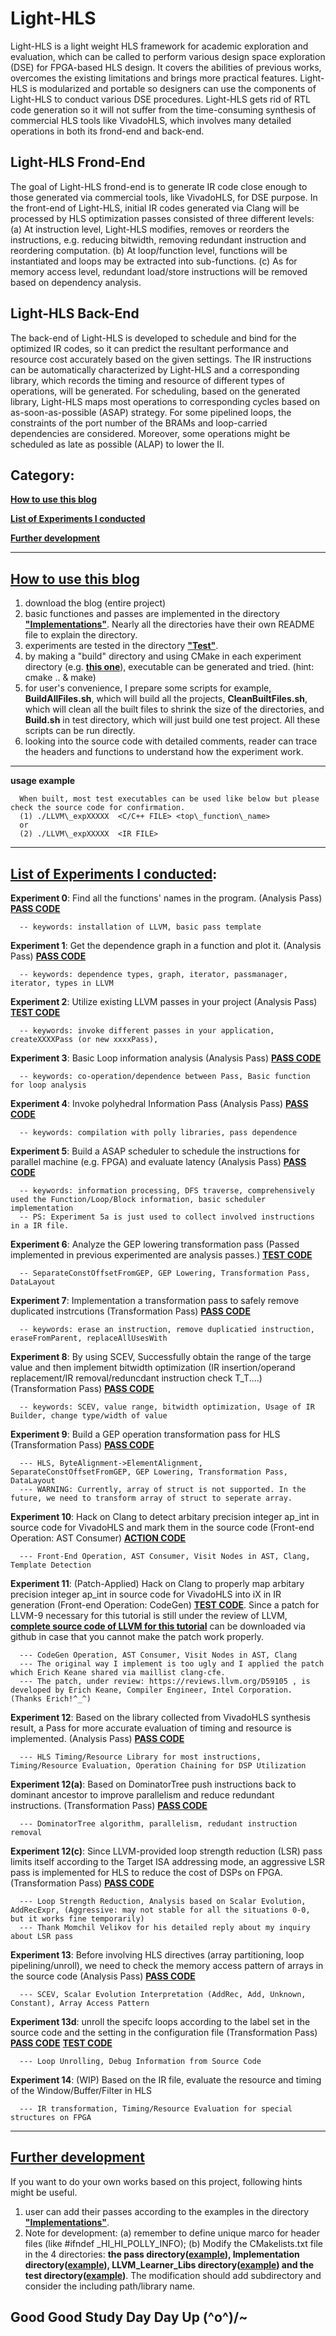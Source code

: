 # Light-HLS

Light-HLS is a light weight HLS framework for academic exploration and evaluation, which can be called to perform various design space exploration (DSE) for FPGA-based HLS design. It covers the abilities of previous works, overcomes the existing limitations and brings more practical features. Light-HLS is modularized and portable so designers can use the components of Light-HLS to conduct various DSE procedures.  Light-HLS gets rid of RTL code generation so it will not suffer from the time-consuming synthesis of commercial HLS tools like VivadoHLS, which involves many detailed operations in both its frond-end and back-end.


## Light-HLS Frond-End

The goal of Light-HLS frond-end is to generate IR code close enough to those generated via commercial tools, like VivadoHLS, for DSE purpose. In the front-end of Light-HLS, initial IR codes generated via Clang will be processed by HLS optimization passes consisted of three different levels: (a) At instruction level, Light-HLS modifies, removes or reorders the instructions, e.g. reducing bitwidth,  removing redundant instruction  and reordering computation. (b) At loop/function level, functions will be instantiated and loops may be extracted into sub-functions. (c) As for memory access level, redundant load/store instructions will be removed based on dependency analysis.

## Light-HLS Back-End

The back-end of Light-HLS is developed to schedule and bind for the optimized IR codes, so it can predict the resultant performance and resource cost accurately based on the given settings. The IR instructions can be automatically characterized by Light-HLS and a corresponding library, which records the timing and resource of different types of operations, will be generated. For scheduling, based on the generated library, Light-HLS maps most operations to corresponding cycles based on as-soon-as-possible (ASAP) strategy. For some pipelined loops, the constraints of the port number of the BRAMs and loop-carried dependencies are considered. Moreover, some operations might be scheduled as late as possible (ALAP) to lower the II.

## Category:


**[How to use this blog](https://github.com/zslwyuan/Light-HLS#how-to-use-this-blog)**

**[List of Experiments I conducted](https://github.com/zslwyuan/Light-HLS#list-of-experiments-i-conducted)**

**[Further development](https://github.com/zslwyuan/Light-HLS#further-development)**


***

 
## [How to use this blog](https://github.com/zslwyuan/Light-HLS#how-to-use-this-blog)

1. download the blog (entire project)
2. basic functiones and passes are implemented in the directory **["Implementations"](https://github.com/zslwyuan/Light-HLS/tree/master/Implementations)**. Nearly all the directories have their own README file to explain the directory.
3. experiments are tested in the directory **["Test"](https://github.com/zslwyuan/Light-HLS/tree/master/Tests)**.
4. by making a "build" directory and using CMake in each experiment directory (e.g. **[this one](https://github.com/zslwyuan/Light-HLS/tree/master/Tests/LLVM_exp5_SimpleTimingAnalysis/)**), executable can be generated and tried. (hint: cmake .. & make) 
5. for user's convenience, I prepare some scripts for example, **BuildAllFiles.sh**, which will build all the projects, **CleanBuiltFiles.sh**, which will clean all the built files to shrink the size of the directories, and **Build.sh** in test directory, which will just build one test project. All these scripts can be run directly.
6. looking into the source code with detailed comments, reader can trace the headers and functions to understand how the experiment work.




***



**usage example**

      When built, most test executables can be used like below but please check the source code for confirmation.
      (1) ./LLVM\_expXXXXX  <C/C++ FILE> <top\_function\_name>   
      or
      (2) ./LLVM\_expXXXXX  <IR FILE>


***

## [List of Experiments I conducted](https://github.com/zslwyuan/Light-HLS#list-of-experiments-i-conducted):

**Experiment 0**: Find all the functions' names in the program. (Analysis Pass) **[PASS CODE](https://github.com/zslwyuan/Light-HLS/tree/master/Implementations/HI_FindFunctions)**

      -- keywords: installation of LLVM, basic pass template

**Experiment 1**: Get the dependence graph in a function and plot it. (Analysis Pass) **[PASS CODE](https://github.com/zslwyuan/Light-HLS/tree/master/Implementations/HI_DependenceList)**

      -- keywords: dependence types, graph, iterator, passmanager, iterator, types in LLVM 

**Experiment 2**: Utilize existing LLVM passes in your project  (Analysis Pass)  **[TEST CODE](https://github.com/zslwyuan/Light-HLS/tree/master/Tests/LLVM_exp2_loop_processing)**

      -- keywords: invoke different passes in your application, createXXXXPass (or new xxxxPass), 

**Experiment 3**: Basic Loop information analysis  (Analysis Pass)  **[PASS CODE](https://github.com/zslwyuan/Light-HLS/tree/master/Implementations/HI_LoopInFormationCollect)**

      -- keywords: co-operation/dependence between Pass, Basic function for loop analysis

**Experiment 4**: Invoke polyhedral Information Pass  (Analysis Pass)  **[PASS CODE](https://github.com/zslwyuan/Light-HLS/tree/master/Implementations/HI_Polly_Info)**

      -- keywords: compilation with polly libraries, pass dependence

**Experiment 5**: Build a ASAP scheduler to schedule the instructions for parallel machine (e.g. FPGA) and evaluate latency (Analysis Pass) **[PASS CODE](https://github.com/zslwyuan/Light-HLS/tree/master/Implementations/HI_SimpleTimingEvaluation)**

      -- keywords: information processing, DFS traverse, comprehensively used the Function/Loop/Block information, basic scheduler implementation
      -- PS: Experiment 5a is just used to collect involved instructions in a IR file.


**Experiment 6**: Analyze the GEP lowering transformation pass (Passed implemented in previous experimented are analysis passes.)  **[TEST CODE](https://github.com/zslwyuan/Light-HLS/tree/master/Tests/LLVM_exp6_GEP_Transformation)**

      -- SeparateConstOffsetFromGEP, GEP Lowering, Transformation Pass, DataLayout


**Experiment 7**: Implementation a transformation pass to safely remove duplicated instrcutions (Transformation Pass) **[PASS CODE](https://github.com/zslwyuan/Light-HLS/tree/master/Implementations/HI_DuplicateInstRm)**

      -- keywords: erase an instruction, remove duplicatied instruction, eraseFromParent, replaceAllUsesWith

**Experiment 8**: By using SCEV, Successfully obtain the range of the targe value and then implement bitwidth optimization (IR insertion/operand replacement/IR removal/reduncdant instruction check T\_T....) (Transformation Pass)    **[PASS CODE](https://github.com/zslwyuan/Light-HLS/tree/master/Implementations/HI_VarWidthReduce)** 

      -- keywords: SCEV, value range, bitwidth optimization, Usage of IR Builder, change type/width of value


**Experiment 9**: Build a GEP operation transformation pass for HLS  (Transformation Pass)  **[PASS CODE](https://github.com/zslwyuan/Light-HLS/tree/master/Implementations/HI_SeparateConstOffsetFromGEP)**

      --- HLS, ByteAlignment->ElementAlignment, SeparateConstOffsetFromGEP, GEP Lowering, Transformation Pass, DataLayout
      --- WARNING: Currently, array of struct is not supported. In the future, we need to transform array of struct to seperate array.


**Experiment 10**: Hack on Clang to detect arbitary precision integer ap\_int<X> in source code for VivadoHLS and mark them in the source code (Front-end Operation: AST Consumer) **[ACTION CODE](https://github.com/zslwyuan/Light-HLS/tree/master/Implementations/HI_APIntSrcAnalysis)**

      --- Front-End Operation, AST Consumer, Visit Nodes in AST, Clang, Template Detection


**Experiment 11**: (Patch-Applied) Hack on Clang to properly map arbitary precision integer ap\_int<X> in source code for VivadoHLS into iX in IR generation  (Front-end Operation: CodeGen) **[TEST CODE](https://github.com/zslwyuan/Light-HLS/tree/master/Tests/LLVM_expAPINT_test)**. Since a patch for LLVM-9 necessary for this tutorial is still under the review of LLVM, **[complete source code of LLVM for this tutorial](https://github.com/zslwyuan/LLVM-9-for-Light-HLS)** can be downloaded via github in case that you cannot make the patch work properly. 

      --- CodeGen Operation, AST Consumer, Visit Nodes in AST, Clang
      --- The original way I implement is too ugly and I applied the patch which Erich Keane shared via maillist clang-cfe.
      --- The patch, under review: https://reviews.llvm.org/D59105 , is developed by Erich Keane, Compiler Engineer, Intel Corporation. (Thanks Erich!^_^)


**Experiment 12**: Based on the library collected from VivadoHLS synthesis result, a Pass for more accurate evaluation of timing and resource is implemented. (Analysis Pass) **[PASS CODE](https://github.com/zslwyuan/Light-HLS/tree/master/Implementations/HI_NoDirectiveTimingResourceEvaluation)** 

      --- HLS Timing/Resource Library for most instructions, Timing/Resource Evaluation, Operation Chaining for DSP Utilization
	
**Experiment 12(a)**: Based on DominatorTree push instructions back to dominant ancestor to improve parallelism and reduce redundant instructions. (Transformation Pass) **[PASS CODE](https://github.com/zslwyuan/Light-HLS/tree/master/Implementations/HI_IntstructionMoveBackward)** 

      --- DominatorTree algorithm, parallelism, redudant instruction removal

**Experiment 12(c)**: Since LLVM-provided loop strength reduction (LSR) pass limits itself according to the Target ISA addressing mode, an aggressive LSR pass is implemented for HLS to reduce the cost of DSPs on FPGA. (Transformation Pass) **[PASS CODE](https://github.com/zslwyuan/Light-HLS/tree/master/Implementations/HI_AggressiveLSR_MUL)** 

      --- Loop Strength Reduction, Analysis based on Scalar Evolution, AddRecExpr, (Aggressive: may not stable for all the situations 0-0, but it works fine temporarily)
      --- Thank Momchil Velikov for his detailed reply about my inquiry about LSR pass

**Experiment 13**: Before involving HLS directives (array partitioning, loop pipelining/unroll), we need to check the memory access pattern of arrays in the source code (Analysis Pass) **[PASS CODE](https://github.com/zslwyuan/Light-HLS/tree/master/Implementations/HI_ArrayAccessPattern)** 

      --- SCEV, Scalar Evolution Interpretation (AddRec, Add, Unknown, Constant), Array Access Pattern

**Experiment 13d**: unroll the specifc loops according to the label set in the source code and the setting in the configuration file (Transformation Pass) **[PASS CODE](https://github.com/zslwyuan/Light-HLS/tree/master/Implementations/HI_LoopUnroll)**  **[TEST CODE](https://github.com/zslwyuan/Light-HLS/tree/master/Tests/LLVM_exp13d_HI_LoopUnroll)** 

      --- Loop Unrolling, Debug Information from Source Code

**Experiment 14**: (WIP) Based on the IR file, evaluate the resource and timing of the Window/Buffer/Filter in HLS 

      --- IR transformation, Timing/Resource Evaluation for special structures on FPGA
	
      


***

## [Further development](https://github.com/zslwyuan/Light-HLS#further-development)

If you want to do your own works based on this project, following hints might be useful.

1. user can add their passes according to the examples in the directory  **["Implementations"](https://github.com/zslwyuan/Light-HLS/tree/master/Implementations)**. 
2. Note for development: (a) remember to define unique marco for header files (like #ifndef _HI_HI_POLLY_INFO);  (b) Modify the CMakelists.txt file in the 4 directories: **the pass directory([example](https://github.com/zslwyuan/Light-HLS/tree/master/Implementations/HI_SimpleTimingEvaluation/CMakeLists.txt)), Implementation directory([example](https://github.com/zslwyuan/Light-HLS/tree/master/Implementations/CMakeLists.txt)), LLVM_Learner_Libs directory([example](https://github.com/zslwyuan/Light-HLS/tree/master/Tests/LLVM_Learner_Libs/CMakeLists.txt)) and the test directory([example](https://github.com/zslwyuan/Light-HLS/blob/master/Tests/LLVM_exp7_DuplicateInstRemove/CMakeLists.txt))**. The modification should add subdirectory and consider the including path/library name.

## Good Good Study Day Day Up \(^o^)/~
